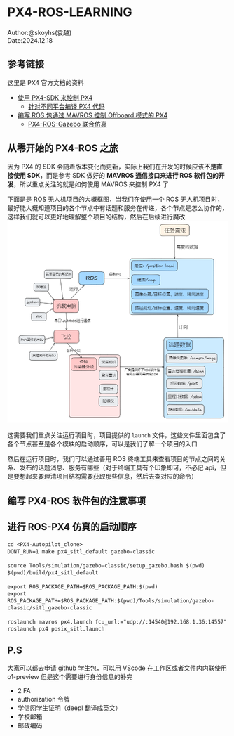 # PX4-ROS-LEARNING

Author:@skoyhs(袁越)  
Date:2024.12.18

## 参考链接

这里是 PX4 官方文档的资料
- [使用 PX4-SDK 来控制 PX4](https://docs.px4.io/main/zh/modules/hello_sky.html)
	- [针对不同平台编译 PX4 代码](https://docs.px4.io/main/zh/dev_setup/building_px4.html#gazebo-classic)
- [编写 ROS 包通过 MAVROS 控制 Offboard 模式的 PX4](https://docs.px4.io/main/zh/ros/mavros_offboard_cpp.html)
	- [PX4-ROS-Gazebo 联合仿真](https://docs.px4.io/main/zh/simulation/ros_interface.html)

## 从零开始的 PX4-ROS 之旅

因为 PX4 的 SDK 会随着版本变化而更新，实际上我们在开发的时候应该**不是直接使用 SDK**，而是参考 SDK 做好的 **MAVROS 通信接口来进行 ROS 软件包的开发**，所以重点关注的就是如何使用 MAVROS 来控制 PX4 了

下面是是 ROS 无人机项目的大概框图，当我们在使用一个 ROS 无人机项目时，最好能大概知道项目的各个节点中有话题和服务在传递，各个节点是怎么协作的，这样我们就可以更好地理解整个项目的结构，然后在后续进行魔改
![](assets-of-PX4-ROS-LEARNING/image-1.png)


这需要我们重点关注运行项目时，项目提供的 `launch` 文件，这些文件里面包含了各个节点甚至是各个模块的启动顺序，可以是我们了解一个项目的入口

然后在运行项目时，我们可以通过善用 ROS 终端工具来查看项目的节点之间的关系、发布的话题消息、服务有哪些（对于终端工具有个印象即可，不必记 api，但是要想起来要理清项目结构需要获取那些信息，然后去查对应的命令）


## 编写 PX4-ROS 软件包的注意事项

## 进行 ROS-PX4 仿真的启动顺序

```shell
cd <PX4-Autopilot_clone>
DONT_RUN=1 make px4_sitl_default gazebo-classic

source Tools/simulation/gazebo-classic/setup_gazebo.bash $(pwd) $(pwd)/build/px4_sitl_default

export ROS_PACKAGE_PATH=$ROS_PACKAGE_PATH:$(pwd)
export ROS_PACKAGE_PATH=$ROS_PACKAGE_PATH:$(pwd)/Tools/simulation/gazebo-classic/sitl_gazebo-classic

roslaunch mavros px4.launch fcu_url:="udp://:14540@192.168.1.36:14557"
roslaunch px4 posix_sitl.launch
```

## P.S

大家可以都去申请 github 学生包，可以用 VScode 在工作区或者文件内内联使用 o1-preview 但是这个需要进行身份信息的补完
- 2 FA
- authorization 令牌
- 学信网学生证明（deepl 翻译成英文）
- 学校邮箱
- 邮政编码





